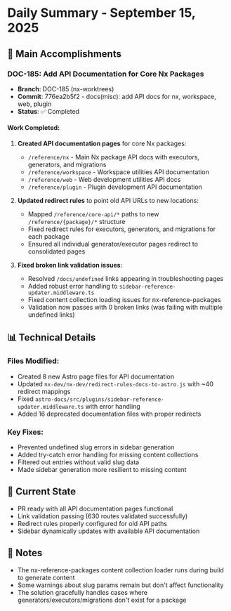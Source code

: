 # Daily Summary - September 15, 2025

## 🎯 Main Accomplishments

### DOC-185: Add API Documentation for Core Nx Packages
- **Branch**: DOC-185 (nx-worktrees)
- **Commit**: 776ea2b5f2 - docs(misc): add API docs for nx, workspace, web, plugin
- **Status**: ✅ Completed

#### Work Completed:
1. **Created API documentation pages** for core Nx packages:
   - `/reference/nx` - Main Nx package API docs with executors, generators, and migrations
   - `/reference/workspace` - Workspace utilities API documentation
   - `/reference/web` - Web development utilities API docs
   - `/reference/plugin` - Plugin development API documentation

2. **Updated redirect rules** to point old API URLs to new locations:
   - Mapped `/reference/core-api/*` paths to new `/reference/{package}/*` structure
   - Fixed redirect rules for executors, generators, and migrations for each package
   - Ensured all individual generator/executor pages redirect to consolidated pages

3. **Fixed broken link validation issues**:
   - Resolved `/docs/undefined` links appearing in troubleshooting pages
   - Added robust error handling to `sidebar-reference-updater.middleware.ts`
   - Fixed content collection loading issues for nx-reference-packages
   - Validation now passes with 0 broken links (was failing with multiple undefined links)

## 📊 Technical Details

### Files Modified:
- Created 8 new Astro page files for API documentation
- Updated `nx-dev/nx-dev/redirect-rules-docs-to-astro.js` with ~40 redirect mappings
- Fixed `astro-docs/src/plugins/sidebar-reference-updater.middleware.ts` with error handling
- Added 16 deprecated documentation files with proper redirects

### Key Fixes:
- Prevented undefined slug errors in sidebar generation
- Added try-catch error handling for missing content collections
- Filtered out entries without valid slug data
- Made sidebar generation more resilient to missing content

## 🔄 Current State
- PR ready with all API documentation pages functional
- Link validation passing (630 routes validated successfully)
- Redirect rules properly configured for old API paths
- Sidebar dynamically updates with available API documentation

## 📝 Notes
- The nx-reference-packages content collection loader runs during build to generate content
- Some warnings about slug params remain but don't affect functionality
- The solution gracefully handles cases where generators/executors/migrations don't exist for a package